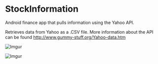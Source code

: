 StockInformation
================

Android finance app that pulls information using the Yahoo API.

Retrieves data from Yahoo as a .CSV file. More information about the API can be found http://www.gummy-stuff.org/Yahoo-data.htm


![Imgur](http://i.imgur.com/pysjKeM.png?1)

![Imgur](http://i.imgur.com/Bxsnpo6.png?1)
